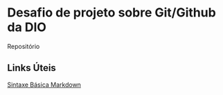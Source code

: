 # Desafio de projeto sobre Git/Github da DIO
Repositório

## Links Úteis
[Sintaxe Básica Markdown](https://www.markdownguide.org/basic-syntax/)

